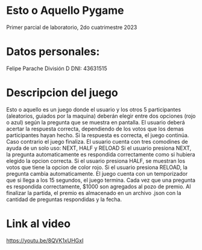 # Esto o Aquello Pygame
Primer parcial de laboratorio, 2do cuatrimestre 2023

# Datos personales:
Felipe Parache
División D
DNI: 43631515

# Descripcion del juego
Esto o aquello es un juego donde el usuario y los otros 5 participantes (aleatorios, guiados por la maquina) 
deberán elegir entre dos opciones (rojo o azul) según la pregunta que se muestra en pantalla.
El usuario deberá acertar la respuesta correcta, dependiendo de los votos que los demas participantes hayan hecho.
Si la respuesta es correcta, el juego continúa. Caso contrario el juego finaliza.
El usuario cuenta con tres comodines de ayuda de un solo uso: NEXT, HALF y RELOAD
Si el usuario presiona NEXT, la pregunta automaticamente es respondida correctamente como si hubiera elegido la opcion correcta.
Si el usuario presiona HALF, se muestran los votos que tiene la opcion de color rojo.
Si el usuario presiona RELOAD, la pregunta cambia automaticamente.
El juego cuenta con un temporizador que si llega a los 15 segundos, el juego termina.
Cada vez que una pregunta es respondida correctamente, $1000 son agregados al pozo de premio.
Al finalizar la partida, el premio es almacenado en un archivo .json con la cantidad de preguntas respondidas y la fecha.

# Link al video
https://youtu.be/8QVK1xUHGxI
